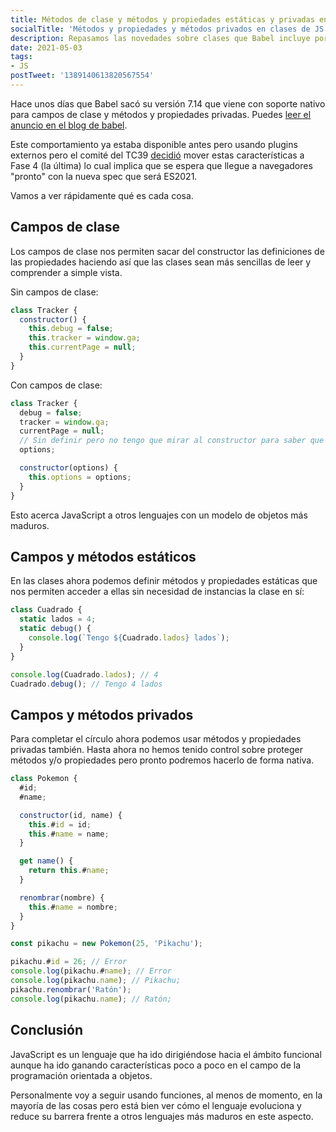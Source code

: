```yaml
---
title: Métodos de clase y métodos y propiedades estáticas y privadas en JavaScript
socialTitle: 'Métodos y propiedades y métodos privados en clases de JS'
description: Repasamos las novedades sobre clases que Babel incluye por defecto y que están por llegar en ES2021.
date: 2021-05-03
tags:
- JS
postTweet: '1389140613820567554'
---
```


Hace unos días que Babel sacó su versión 7.14 que viene con soporte nativo para campos de clase y métodos y propiedades privadas. Puedes [leer el anuncio en el blog de babel](https://babeljs.io/blog/2021/04/29/7.14.0).

Este comportamiento ya estaba disponible antes pero usando plugins externos pero el comité del TC39 [decidió](https://github.com/tc39/agendas/blob/master/2021/04.md) mover estas características a Fase 4 (la última) lo cual implica que se espera que llegue a navegadores "pronto" con la nueva spec que será ES2021.

Vamos a ver rápidamente qué es cada cosa.

## Campos de clase

Los campos de clase nos permiten sacar del constructor las definiciones de las propiedades haciendo así que las clases sean más sencillas de leer y comprender a simple vista.

Sin campos de clase:

```js
class Tracker {
  constructor() {
    this.debug = false;
    this.tracker = window.ga;
    this.currentPage = null;
  }
}
```

Con campos de clase:

```js
class Tracker {
  debug = false;
  tracker = window.ga;
  currentPage = null;
  // Sin definir pero no tengo que mirar al constructor para saber que existe
  options;

  constructor(options) {
    this.options = options;
  }
}
```

Esto acerca JavaScript a otros lenguajes con un modelo de objetos más maduros.

## Campos y métodos estáticos

En las clases ahora podemos definir métodos y propiedades estáticas que nos permiten acceder a ellas sin necesidad de instancias la clase en sí:

```js
class Cuadrado {
  static lados = 4;
  static debug() {
    console.log(`Tengo ${Cuadrado.lados} lados`);
  }
}

console.log(Cuadrado.lados); // 4
Cuadrado.debug(); // Tengo 4 lados
```

## Campos y métodos privados

Para completar el círculo ahora podemos usar métodos y propiedades privadas también. Hasta ahora no hemos tenido control sobre proteger métodos y/o propiedades pero pronto podremos hacerlo de forma nativa.

```js
class Pokemon {
  #id;
  #name;

  constructor(id, name) {
    this.#id = id;
    this.#name = name;
  }

  get name() {
    return this.#name;
  }

  renombrar(nombre) {
    this.#name = nombre;
  }
}

const pikachu = new Pokemon(25, 'Pikachu');

pikachu.#id = 26; // Error
console.log(pikachu.#name); // Error
console.log(pikachu.name); // Pikachu;
pikachu.renombrar('Ratón');
console.log(pikachu.name); // Ratón;
```

## Conclusión

JavaScript es un lenguaje que ha ido dirigiéndose hacia el ámbito funcional aunque ha ido ganando características poco a poco en el campo de la programación orientada a objetos.

Personalmente voy a seguir usando funciones, al menos de momento, en la mayoría de las cosas pero está bien ver cómo el lenguaje evoluciona y reduce su barrera frente a otros lenguajes más maduros en este aspecto.
